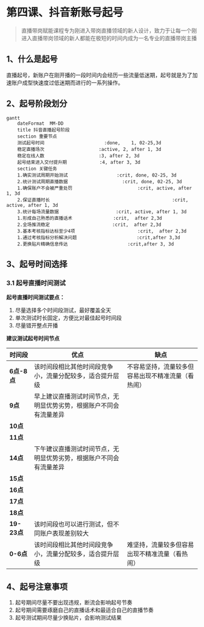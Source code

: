 # 第四课、抖音新账号起号

> 直播带岗赋能课程专为刚进入带岗直播领域的新人设计，致力于让每一个刚进入直播带岗领域的新人都能在极短的时间内成为一名专业的直播带岗主播

## 1、什么是起号


直播起号，新账户在刚开播的一段时间内会经历一些流量低迷期，起号就是为了加速账户成型快速度过低迷期而进行的一系列操作。


## 2、起号阶段划分

```mermaid
gantt
    dateFormat  MM-DD
    title 抖音直播起号阶段
    section 重要节点
    测试起号时间                		:done,    1, 02-25,3d
    稳定直播场次                    :active, 2, after 1, 3d
    稳定在线人数                    :3, after 2, 3d
    起号结束进入交付提升期            :4, after 3, 3d
    section 关键任务
    1.确实测试周期开始测试                  :crit, done, 02-25, 3d
    2.统计测试周期直播数据                 	:crit, done, 02-25, 3d
    1.确保账户不会被严重处罚     					 :crit, active, after 1, 3d
    2.保证直播时长     										 :crit, active, after 1, 3d
    3.统计每场流量数据                     :crit, active, after 1, 3d
    1.形成自己熟悉的直播话术               :crit,  after 2,3d
    2.全场推流稳定                       :crit,  after 2,3d
    3.基本考核指标达标至少4项                       :crit,  after 2,3d
    1.通过考核指标分析解决问题                      :crit,after 3,3d
    2.更换贴片精确信息传达                      :crit,after 3, 3d
```

## 3、起号时间选择

### 3.1 起号直播时间测试

**起号直播时间测试要点：**

1. 尽量选择多个时间段测试，最好覆盖全天
2. 单次测试时长固定，方便比对最佳起号时间段
3. 尽量错开整点开播

**建议测试起号时间节点**

| **时间段**  | **优点**                                                     | **缺点**                                           |
| ----------- | ------------------------------------------------------------ | -------------------------------------------------- |
| **6点-8点** | 该时间段相比其他时间段竞争小，流量分配较多，适合提升层级     | 不容易坚持，流量较多但容易出现不精准流量（看热闹） |
| **9点**     | 早上建议直播测试时间节点，无明显优势劣势，根据账户不同会有流量差异 |                                                    |
| **10点**    |                                                              |                                                    |
| **11点**    |                                                              |                                                    |
| **14点**    | 下午建议直播测试时间节点，无明显优势劣势，根据账户不同会有流量差异 |                                                    |
| **15点**    |                                                              |                                                    |
| **16点**    |                                                              |                                                    |
| **17点**    |                                                              |                                                    |
| **18点**    |                                                              |                                                    |
| **19-23点** | 该时间段也可以进行测试，但不同账户表现差别较大               |                                                    |
| **0-6点**   | 该时间段相比其他时间段竞争小，流量分配较多，适合提升层级     | 难坚持，流量较多但容易出现不精准流量（看热闹）     |

## 4、起号注意事项

1. 起号期间尽量不要出现违规，断流会影响起号节奏
2. 起号期间需要琢磨自己的直播话术和最适合自己的直播节奏
3. 起号测试期间尽量少换贴片，会影响测试结果